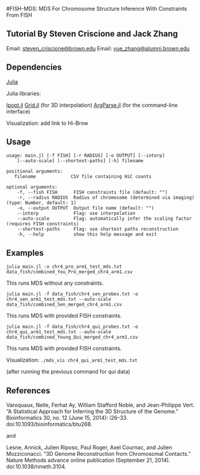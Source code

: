 #FISH-MDS: MDS For Chromosome Structure Inference With Constraints From FISH
## Tutorial By Steven Criscione and Jack Zhang
Email: [steven_criscione@brown.edu](mailto:steven_criscione@brown.edu)
Email: [yue_zhang@alumni.brown.edu](mailto:steven_criscione@alumni.brown.edu)

## Dependencies

[Julia](http://julialang.org/)

Julia libraries:

[Ipopt.jl](https://github.com/JuliaOpt/Ipopt.jl)
[Grid.jl](https://github.com/timholy/Grid.jl) (for 3D interpolation)
[ArgParse.jl](https://github.com/carlobaldassi/ArgParse.jl) (for the command-line interface)

Visualization: add link to Hi-Brow

## Usage

    usage: main.jl [-f FISH] [-r RADIUS] [-o OUTPUT] [--interp]
        [--auto-scale] [--shortest-paths] [-h] filename
    
    positional arguments:
       filename             CSV file containing HiC counts

    optional arguments:
        -f, --fish FISH      FISH constraints file (default: "")
        -r, --radius RADIUS  Radius of chromosome (determined via imaging) (type: Number, default: 1)
        -o, --output OUTPUT  Output file name (default: "")
        --interp             Flag: use interpolation
        --auto-scale         Flag: automatically infer the scaling factor (requires FISH constraints)
        --shortest-paths     Flag: use shortest paths reconstruction
        -h, --help           show this help message and exit







## Examples

`julia main.jl -o chr4_pro_arm1_test_mds.txt data_fish/combined_You_Pro_merged_chr4_arm1.csv`

This runs MDS without any constraints.

`julia main.jl -f data_fish/chr4_sen_probes.txt -o chr4_sen_arm1_test_mds.txt --auto-scale data_fish/combined_Sen_merged_chr4_arm1.csv`

This runs MDS with provided FISH constraints.

`julia main.jl -f data_fish/chr4_qui_probes.txt -o chr4_qui_arm1_test_mds.txt --auto-scale data_fish/combined_Young_Qui_merged_chr4_arm1.csv`

This runs MDS with provided FISH constraints.

Visualization: `./mds_vis chr4_qui_arm1_test_mds.txt` 

(after running the previous command for qui data)

## References

Varoquaux, Nelle, Ferhat Ay, William Stafford Noble, and Jean-Philippe Vert. “A Statistical Approach for Inferring the 3D Structure of the Genome.” Bioinformatics 30, no. 12 (June 15, 2014): i26–33. doi:10.1093/bioinformatics/btu268.

and

Lesne, Annick, Julien Riposo, Paul Roger, Axel Cournac, and Julien Mozziconacci. “3D Genome Reconstruction from Chromosomal Contacts.” Nature Methods advance online publication (September 21, 2014). doi:10.1038/nmeth.3104.

